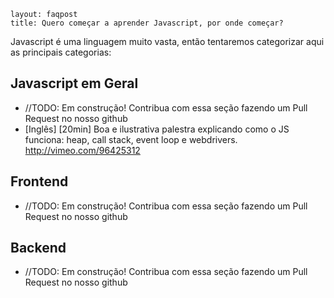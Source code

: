 ```
layout: faqpost
title: Quero começar a aprender Javascript, por onde começar?
```
Javascript é uma linguagem muito vasta, então tentaremos categorizar aqui as principais categorias:

## Javascript em Geral
 * //TODO: Em construção! Contribua com essa seção fazendo um Pull Request no nosso github
 * [Inglês] [20min] Boa e ilustrativa palestra explicando como o JS funciona: heap, call stack, event loop e webdrivers. <http://vimeo.com/96425312>

## Frontend
 * //TODO: Em construção! Contribua com essa seção fazendo um Pull Request no nosso github

## Backend
 * //TODO: Em construção! Contribua com essa seção fazendo um Pull Request no nosso github

